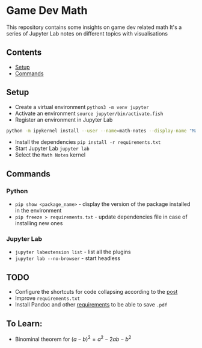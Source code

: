 # Game Dev Math

This repository contains some insights on game dev related math
It's a series of Jupyter Lab notes on different topics with visualisations

## Contents

- [Setup](#setup)
- [Commands](#commands)

## Setup

- Create a virtual environment `python3 -m venv jupyter`
- Activate an environment `source jupyter/bin/activate.fish`
- Register an environment in Jupyter Lab
```sh
python -m ipykernel install --user --name=math-notes --display-name "Math Notes"
```
- Install the dependencies `pip install -r requirements.txt`
- Start Jupyter Lab `jupyter lab`
- Select the `Math Notes` kernel

## Commands

### Python

- `pip show <package_name>` - display the version of the package installed in the environment
- `pip freeze > requirements.txt` - update dependencies file in case of installing new ones

### Jupyter Lab

- `jupyter labextension list` - list all the plugins
- `jupyter lab --no-browser` - start headless

## TODO

- Configure the shortcuts for code collapsing according to the [post](https://stackoverflow.com/questions/49280261/jupyter-lab-shortcuts)
- Improve `requirements.txt`
- Install Pandoc and other [requirements](https://stackoverflow.com/questions/29156653/ipython-jupyter-problems-saving-notebook-as-pdf) to be able to save `.pdf`


## To Learn:

- Binominal theorem for $(a-b)^2 = a^2-2ab-b^2$
